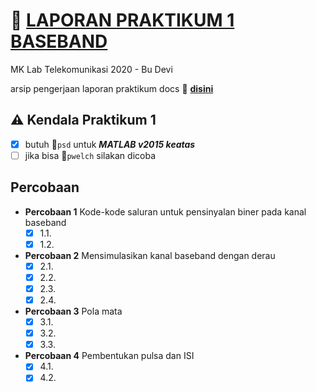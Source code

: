 # :page_facing_up: [LAPORAN PRAKTIKUM 1 BASEBAND](https://docs.google.com/document/d/1KseisATP7PFwKGK8geExoqr5yShUPCeJJgAKg1POp1o/edit?usp=sharing)
MK Lab Telekomunikasi 2020 - Bu Devi

arsip pengerjaan laporan praktikum docs :page_facing_up: [**disini**](https://docs.google.com/document/d/1KseisATP7PFwKGK8geExoqr5yShUPCeJJgAKg1POp1o/edit?usp=sharing)

## :warning: Kendala Praktikum 1
- [x] butuh :newspaper:`psd` untuk **_MATLAB v2015 keatas_**
- [ ] jika bisa :newspaper:`pwelch` silakan dicoba

## Percobaan
- **Percobaan 1** Kode-kode saluran untuk pensinyalan biner pada kanal baseband
    - [x] 1.1.
    - [x] 1.2.
- **Percobaan 2** Mensimulasikan kanal baseband dengan derau
    - [x] 2.1.
    - [x] 2.2.
    - [x] 2.3.
    - [x] 2.4.
- **Percobaan 3** Pola mata
    - [x] 3.1.
    - [x] 3.2.
    - [x] 3.3.
- **Percobaan 4** Pembentukan pulsa dan ISI
    - [x] 4.1.
    - [x] 4.2.
